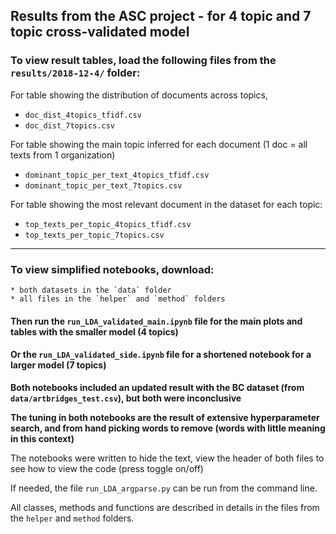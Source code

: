 ## Results from the ASC project - for 4 topic and 7 topic cross-validated model

### To view result tables, load the following files from the `results/2018-12-4/` folder:

For table showing the distribution of documents across topics, 
   * `doc_dist_4topics_tfidf.csv`
   * `doc_dist_7topics.csv`
   
For table showing the main topic inferred for each document (1 doc = all texts from 1 organization)  
   * `dominant_topic_per_text_4topics_tfidf.csv`
   * `dominant_topic_per_text_7topics.csv`
   
For table showing the most relevant document in the dataset for each topic:
   * `top_texts_per_topic_4topics_tfidf.csv`
   * `top_texts_per_topic_7topics.csv`

<hr>
   
### To view simplified notebooks, download:

    * both datasets in the `data` folder
    * all files in the `helper` and `method` folders
    
#### Then run the `run_LDA_validated_main.ipynb` file for the main plots and tables with the smaller model (4 topics)

#### Or the `run_LDA_validated_side.ipynb` file for a shortened notebook for a larger model (7 topics)

**Both notebooks included an updated result with the BC dataset (from `data/artbridges_test.csv`), but both were inconclusive**

**The tuning in both notebooks are the result of extensive hyperparameter search, and from hand picking words to remove (words with little meaning in this context)**

The notebooks were written to hide the text, view the header of both files to see how to view the code (press toggle on/off)

If needed, the file `run_LDA_argparse.py` can be run from the command line.

All classes, methods and functions are described in details in the files from the `helper` and `method` folders.
         
